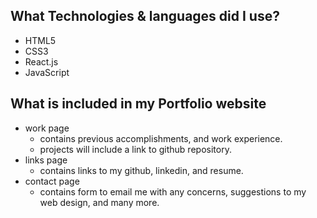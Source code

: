 ## What Technologies & languages did I use?
- HTML5
- CSS3
- React.js
- JavaScript

## What is included in my Portfolio website
- work page
  - contains previous accomplishments, and work experience.
  - projects will include a link to github repository.
- links page
  - contains links to my github, linkedin, and resume.
- contact page
  - contains form to email me with any concerns, suggestions to my web design, and many more.
